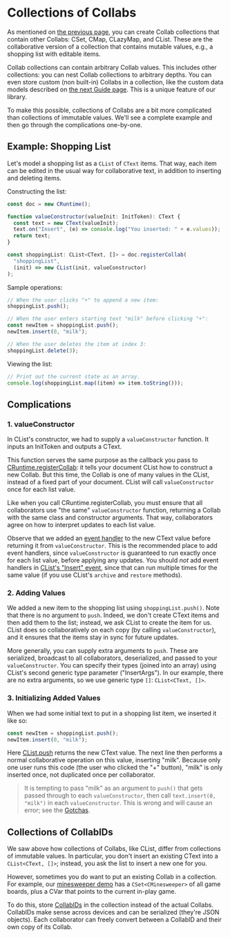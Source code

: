 # Collections of Collabs

As mentioned on [the previous page](./built_in_collabs.html#immutable-vs-mutable-values), you can create Collab collections that contain other Collabs: CSet, CMap, CLazyMap, and CList. These are the collaborative version of a collection that contains mutable values, e.g., a shopping list with editable items.

Collab collections can contain arbitrary Collab values. This includes other collections: you can nest Collab collections to arbitrary depths. You can even store custom (non built-in) Collabs in a collection, like the custom data models described on [the next Guide page](./data_modeling.html). This is a unique feature of our library.

To make this possible, collections of Collabs are a bit more complicated than collections of immutable values. We'll see a complete example and then go through the complications one-by-one.

## Example: Shopping List

Let's model a shopping list as a `CList` of `CText` items. That way, each item can be edited in the usual way for collaborative text, in addition to inserting and deleting items.

Constructing the list:

```ts
const doc = new CRuntime();

function valueConstructor(valueInit: InitToken): CText {
  const text = new CText(valueInit);
  text.on("Insert", (e) => console.log("You inserted: " + e.values));
  return text;
}

const shoppingList: CList<CText, []> = doc.registerCollab(
  "shoppingList",
  (init) => new CList(init, valueConstructor)
);
```

Sample operations:

```ts
// When the user clicks "+" to append a new item:
shoppingList.push();

// When the user enters starting text "milk" before clicking "+":
const newItem = shoppingList.push();
newItem.insert(0, "milk");

// When the user deletes the item at index 3:
shoppingList.delete(3);
```

Viewing the list:

```ts
// Print out the current state as an array.
console.log(shoppingList.map((item) => item.toString()));
```

## Complications

### 1. valueConstructor

In CList's constructor, we had to supply a `valueConstructor` function. It inputs an InitToken and outputs a CText.

This function serves the same purpose as the callback you pass to [CRuntime.registerCollab](./documents.html#using-cruntime): it tells your document CList how to construct a new Collab. But this time, the Collab is one of many values in the CList, instead of a fixed part of your document. CList will call `valueConstructor` once for each list value.

Like when you call CRuntime.registerCollab, you must ensure that all collaborators use "the same" `valueConstructor` function, returning a Collab with the same class and constructor arguments. That way, collaborators agree on how to interpret updates to each list value.

Observe that we added an [event handler](./handling_changes.html#collab-events) to the new CText value before returning it from `valueConstructor`. This is the recommended place to add event handlers, since `valueConstructor` is guaranteed to run exactly once for each list value, before applying any updates. You should _not_ add event handlers in [CList's "Insert" event](../api/collabs/interfaces/ListExtendedEventsRecord.html#Insert), since that can run multiple times for the same value (if you use CList's `archive` and `restore` methods).

### 2. Adding Values

We added a new item to the shopping list using `shoppingList.push()`. Note that there is no argument to `push`. Indeed, we don't create CText items and then add them to the list; instead, we ask CList to create the item for us. CList does so collaboratively on each copy (by calling `valueConstructor`), and it ensures that the items stay in sync for future updates.

More generally, you can supply extra arguments to `push`. These are serialized, broadcast to all collaborators, deserialized, and passed to your `valueConstructor`. You can specify their types (joined into an array) using CList's second generic type parameter ("InsertArgs"). In our example, there are no extra arguments, so we use generic type `[]`: `CList<CText, []>`.

### 3. Initializing Added Values

When we had some initial text to put in a shopping list item, we inserted it like so:

```ts
const newItem = shoppingList.push();
newItem.insert(0, "milk");
```

Here [CList.push](../api/collabs/classes/CList.html#push) returns the new CText value. The next line then performs a normal collaborative operation on this value, inserting "milk". Because only one user runs this code (the user who clicked the "+" button), "milk" is only inserted once, not duplicated once per collaborator.

> It is tempting to pass "milk" as an argument to `push()` that gets passed through to each `valueConstructor`, then call `text.insert(0, "milk")` in each `valueConstructor`. This is wrong and will cause an error; see the [Gotchas](./gotchas.html#operations-in-event-handlers-or-initializers).

## Collections of CollabIDs

We saw above how collections of Collabs, like CList, differ from collections of immutable values. In particular, you don't insert an existing CText into a `CList<CText, []>`; instead, you ask the list to insert a new one for you.

However, sometimes you do want to put an existing Collab in a collection. For example, our [minesweeper demo](./data_modeling.html#minesweeper) has a `CSet<CMinesweeper>` of all game boards, plus a CVar that points to the current in-play game.

To do this, store [CollabIDs](../api/collabs/modules.html#CollabID) in the collection instead of the actual Collabs. CollabIDs make sense across devices and can be serialized (they're JSON objects). Each collaborator can freely convert between a CollabID and their own copy of its Collab.
